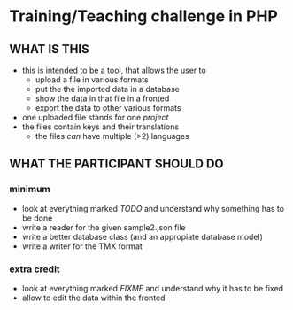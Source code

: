 # Training/Teaching challenge in PHP

## WHAT IS THIS

* this is intended to be a tool, that allows the user to
    * upload a file in various formats
    * put the the imported data in a database
    * show the data in that file in a fronted
    * export the data to other various formats
* one uploaded file stands for one _project_
* the files contain keys and their translations
    * the files _can_ have multiple (>2) languages

## WHAT THE PARTICIPANT SHOULD DO

### minimum
* look at everything marked *TODO* and understand why something has to be done
* write a reader for the given sample2.json file
* write a better database class (and an appropiate database model)
* write a writer for the TMX format

### extra credit
* look at everything marked *FIXME* and understand why it has to be fixed
* allow to edit the data within the fronted
